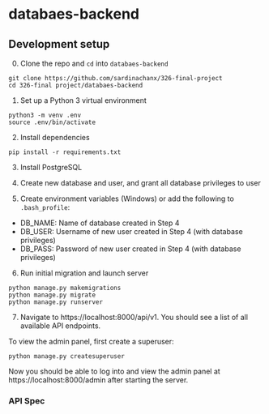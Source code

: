 # databaes-backend 

## Development setup 

0. Clone the repo and `cd` into `databaes-backend`
```
git clone https://github.com/sardinachanx/326-final-project
cd 326-final project/databaes-backend
```

1. Set up a Python 3 virtual environment
```
python3 -m venv .env
source .env/bin/activate
```

2. Install dependencies
```
pip install -r requirements.txt
```

3. Install PostgreSQL

4. Create new database and user, and grant all database privileges to user

5. Create environment variables (Windows) or add the following to `.bash_profile`:
- DB_NAME: Name of database created in Step 4
- DB_USER: Username of new user created in Step 4 (with database privileges)
- DB_PASS: Password of new user created in Step 4 (with database privileges) 

6. Run initial migration and launch server
```
python manage.py makemigrations
python manage.py migrate
python manage.py runserver
``` 

7. Navigate to https://localhost:8000/api/v1. You should see a list of all available API endpoints. 

To view the admin panel, first create a superuser:
``` 
python manage.py createsuperuser
``` 

Now you should be able to log into and view the admin panel at https://localhost:8000/admin after starting the server. 

### API Spec
